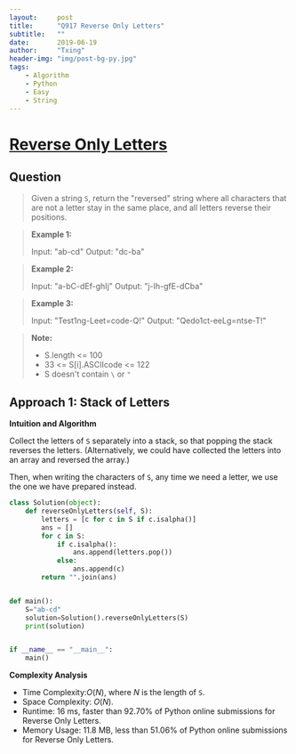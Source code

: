 ```yaml
---
layout:     post
title:      "Q917 Reverse Only Letters"
subtitle:   ""
date:       2019-06-19
author:     "Txing"
header-img: "img/post-bg-py.jpg"
tags:
    - Algorithm
    - Python
    - Easy
    - String
---
```


# [Reverse Only Letters](https://leetcode.com/problems/reverse-only-letters/)

## Question 

> Given a string `S`, return the "reversed" string where all characters that are not a letter stay in the same place, and all letters reverse their positions.

> **Example 1:**
>
> Input: "ab-cd"
> Output: "dc-ba"

> **Example 2:**
>
> Input: "a-bC-dEf-ghIj"
> Output: "j-Ih-gfE-dCba"

> **Example 3:**
>
> Input: "Test1ng-Leet=code-Q!"
> Output: "Qedo1ct-eeLg=ntse-T!"

> **Note:**
>
> - S.length <= 100
> - 33 <= S[i].ASCIIcode <= 122 
> - S doesn't contain `\` or `"`

## Approach 1: Stack of Letters

**Intuition and Algorithm**

Collect the letters of `S` separately into a stack, so that popping the stack reverses the letters. (Alternatively, we could have collected the letters into an array and reversed the array.)

Then, when writing the characters of `S`, any time we need a letter, we use the one we have prepared instead.

```python
class Solution(object):
    def reverseOnlyLetters(self, S):
        letters = [c for c in S if c.isalpha()]
        ans = []
        for c in S:
            if c.isalpha():
                ans.append(letters.pop())
            else:
                ans.append(c)
        return "".join(ans)


def main():
    S="ab-cd"
    solution=Solution().reverseOnlyLetters(S)
    print(solution)


if __name__ == "__main__":
    main()
```

**Complexity Analysis**

- Time Complexity:*O*(*N*), where *N* is the length of `S`.
- Space Complexity: *O*(*N*). 
- Runtime: 16 ms, faster than 92.70% of Python online submissions for Reverse Only Letters.
- Memory Usage: 11.8 MB, less than 51.06% of Python online submissions for Reverse Only Letters.